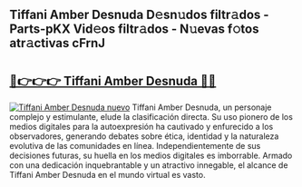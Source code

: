 ## Tiffani Amber Desnuda D𝚎sn𝚞dos filtr𝚊dos - Parts-pKX Vid𝚎os filtr𝚊dos - N𝚞evas f𝚘tos atr𝚊ctivas cFrnJ

# <h2><a href="http://mb4xgo.tromn.icu/?c=Tiffani+Amber+Desnuda">🔗👉👉👉 Tiffani Amber Desnuda 🔗🔗</a></h2>

[![Tiffani Amber Desnuda nuevo](https://i.imgur.com/pEAQMta.gif)](http://mb4xgo.tromn.icu/?c=Tiffani+Amber+Desnuda)
Tiffani Amber Desnuda, un personaje complejo y estimulante, elude la clasificación directa. Su uso pionero de los medios digitales para la autoexpresión ha cautivado y enfurecido a los observadores, generando debates sobre ética, identidad y la naturaleza evolutiva de las comunidades en línea. Independientemente de sus decisiones futuras, su huella en los medios digitales es imborrable. Armado con una dedicación inquebrantable y un atractivo innegable, el alcance de Tiffani Amber Desnuda en el mundo virtual es vasto.
